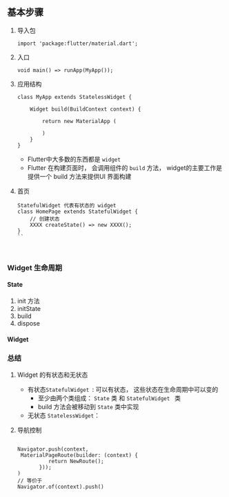 ## 基本步骤 
1. 导入包    

	```
	import 'package:flutter/material.dart';
	```
2. 入口    

	```
	void main() => runApp(MyApp());
	```
3. 应用结构  

	```
	class MyApp extends StatelessWidget {
		
		Widget build(BuildContext context) {
			
			return new MaterialApp (
			
			)
		}
	}
	```
	
	* Flutter中大多数的东西都是 `widget`  
	* Flutter 在构建页面时， 会调用组件的 `build` 方法， widget的主要工作是提供一个 build 方法来提供UI 界面构建  

	
4. 首页  
	
	```   
	StatefulWidget 代表有状态的 widget 
	class HomePage extends StatefulWidget {
		// 创建状态
		XXXX createState() => new XXXX();
	}
	``



### Widget 生命周期  
#### State
1. init 方法  
2. initState 
3. build  
4. dispose  

#### Widget

 











### 总结  
1. Widget 的有状态和无状态  
	* 有状态`StatefulWidget `: 可以有状态， 这些状态在生命周期中可以变的  
		* 至少由两个类组成： `State` 类  和 `StatefulWidget ` 类
		* build 方法会被移动到 `State` 类中实现   	  
	* 无状态 `StatelessWidget`： 


2. 导航控制 
	
	```
	
	Navigator.push(context,
	 MaterialPageRoute(builder: (context) {
              return NewRoute();
           }));
	)
	// 等价于 
	Navigator.of(context).push()
	```
	

	
	
	
	
	
	
	
	
	
	
	
	
	
	